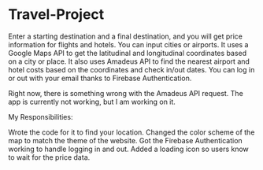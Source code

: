 # Travel-Project
Enter a starting destination and a final destination, and you will get price information for flights and hotels. You can input cities or airports. It uses a Google Maps API to get the latitudinal and longitudinal coordinates based on a city or place. It also uses Amadeus API to find the nearest airport and hotel costs based on the coordinates and check in/out dates. 
You can log in or out with your email thanks to Firebase Authentication.

Right now, there is something wrong with the Amadeus API request. The app is currently not working, but I am working on it.

My Responsibilities:

Wrote the code for it to find your location.
Changed the color scheme of the map to match the theme of the website.
Got the Firebase Authentication working to handle logging in and out.
Added a loading icon so users know to wait for the price data.
